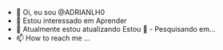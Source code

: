 - 👋 Oi, eu sou @ADRIANLH0
- 👀 Estou interessado em Aprender 
- 🌱 Atualmente estou atualizando
Estou 💞️ - Pesquisando em...
- 📫 How to reach me ...

<!---
ADRIANLH0/ADRIANLH0 is a ✨ special ✨ repository because its `README.md` (this file) appears on your GitHub profile.
You can click the Preview link to take a look at your changes.
--->
